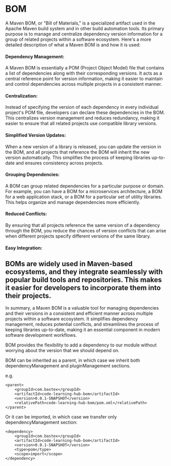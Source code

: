 # BOM

A Maven BOM, or "Bill of Materials," is a specialized artifact used in the Apache Maven build system and in other build
automation tools. Its primary purpose is to manage and centralize dependency version information for a group of related
projects within a software ecosystem. Here's a more detailed description of what a Maven BOM is and how it is used:

#### Dependency Management:

A Maven BOM is essentially a POM (Project Object Model) file that contains a list of dependencies along with their
corresponding versions. It acts as a central reference point for version information, making it easier to maintain and
control dependencies across multiple projects in a consistent manner.

#### Centralization:

Instead of specifying the version of each dependency in every individual project's POM file, developers can declare
these dependencies in the BOM. This centralizes version management and reduces redundancy, making it easier to ensure
that all related projects use compatible library versions.

#### Simplified Version Updates:

When a new version of a library is released, you can update the version in the BOM, and all projects that reference the
BOM will inherit the new version automatically. This simplifies the process of keeping libraries up-to-date and ensures
consistency across projects.

#### Grouping Dependencies:

A BOM can group related dependencies for a particular purpose or domain. For example, you can have a BOM for a
microservices architecture, a BOM for a web application stack, or a BOM for a particular set of utility libraries. This
helps organize and manage dependencies more efficiently.

#### Reduced Conflicts:

By ensuring that all projects reference the same version of a dependency through the BOM, you reduce the chances of
version conflicts that can arise when different projects specify different versions of the same library.

#### Easy Integration:

BOMs are widely used in Maven-based ecosystems, and they integrate seamlessly with popular build tools and repositories.
This makes it easier for developers to incorporate them into their projects.
---
In summary, a Maven BOM is a valuable tool for managing dependencies and their versions in a consistent and efficient
manner across multiple projects within a software ecosystem. It simplifies dependency management, reduces potential
conflicts, and streamlines the process of keeping libraries up-to-date, making it an essential component in modern
software development workflows.

BOM provides the flexibility to add a dependency to our module without worrying about the version that we should depend
on.

BOM can be inherited as a parent, in which case we inherit both dependencyManagement and pluginManagement sections.

e.g.

    <parent>
        <groupId>com.bastex</groupId>
        <artifactId>code-learning-hub-bom</artifactId>
        <version>0.0.1-SNAPSHOT</version>
        <relativePath>code-learning-hub-bom/pom.xml</relativePath>
    </parent>

Or it can be imported, in which case we transfer only dependencyManagement section:

    <dependency>
        <groupId>com.bastex</groupId>
        <artifactId>code-learning-hub-bom</artifactId>
        <version>0.0.1-SNAPSHOT</version>
        <type>pom</type>
        <scope>import</scope>
    </dependency>